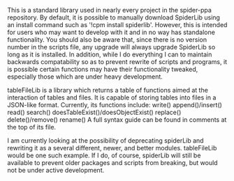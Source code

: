 This is a standard library used in nearly every project in the spider-ppa repository. By default, it is possible to manually download SpiderLib using an install command such as '!cpm install spiderlib'. However, this is intended for users who may want to develop with it and in no way has standalone functionality. You should also be aware that, since there is no version number in the scripts file, any upgrade will always upgrade SpiderLib so long as it is installed. In addition, while I do everything I can to maintain backwards compatability so as to prevent rewrite of scripts and programs, it is possible certain functions may have their functionality tweaked, especially those which are under heavy development. 

tableFileLib is a library which returns a table of functions aimed at the interaction of tables and files. It is capable of storing tables into files in a JSON-like format. Currently, its functions include:
  write()
  append()/insert()
  read()
  search()
  doesTableExist()/doesObjectExist()
  replace()
  delete()/remove()
  rename()
A full syntax guide can be found in comments at the top of its file. 

I am currently looking at the possibility of deprecating spiderLib and rewriting it as a several different, newer, and better modules. tableFileLib would be one such example. If I do, of course, spiderLib will still be available to prevent older packages and scripts from breaking, but would not be under active development.
